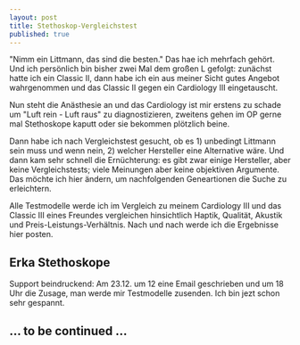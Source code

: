 ```yaml
---
layout: post
title: Stethoskop-Vergleichstest
published: true
---
```

"Nimm ein Littmann, das sind die besten." Das hae ich mehrfach gehört. Und ich persönlich bin bisher zwei Mal dem großen L gefolgt: zunächst hatte ich ein Classic II, dann habe ich ein aus meiner Sicht gutes Angebot wahrgenommen und das Classic II gegen ein Cardiology III eingetauscht.

Nun steht die Anästhesie an und das Cardiology ist mir erstens zu schade um "Luft rein - Luft raus" zu diagnostizieren, zweitens gehen im OP gerne mal Stethoskope kaputt oder sie bekommen plötzlich beine.

Dann habe ich nach Vergleichstest gesucht, ob es 1) unbedingt Littmann sein muss und wenn nein, 2) welcher Hersteller eine Alternative wäre. Und dann kam sehr schnell die Ernüchterung: es gibt zwar einige Hersteller, aber keine Vergleichstests; viele Meinungen aber keine objektiven Argumente. Das möchte ich hier ändern, um nachfolgenden Geneartionen die Suche zu erleichtern.

Alle Testmodelle werde ich im Vergleich zu meinem Cardiology III und das Classic III eines Freundes vergleichen hinsichtlich Haptik, Qualität, Akustik und Preis-Leistungs-Verhältnis.
Nach und nach werde ich die Ergebnisse hier posten.

## Erka Stethoskope

Support beindruckend: Am 23.12. um 12 eine Email geschrieben und um 18 Uhr die Zusage, man werde mir Testmodelle zusenden. Ich bin jezt schon sehr gespannt.

## ... to be continued ...
